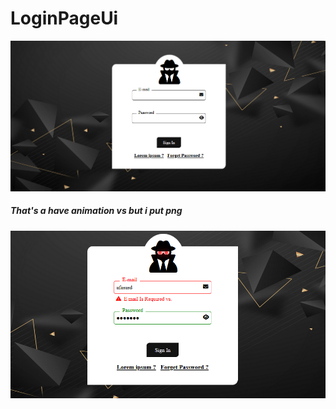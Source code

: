 # LoginPageUi
<img src='/imgs/login1.png'></img>
<br>
<h5>That's a have animation vs but i put png</h5>
<img src='/imgs/login.png'></img>
